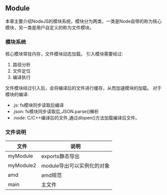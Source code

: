 ## Module
本章主要介绍NodeJS的模块系统，模块分为两类，一类是Node自带的称为核心模块，另一类是用户自定义的称为文件模块。
### 模块系统
核心模块常驻内存，文件模块动态加载。
引入模块需要经过:
1. 路径分析
2. 文件定位
3. 编译执行

文件模块经过引入后，会将编译后的文件进行缓存，从而加速模块的加载。
对于模块的编译:
* .js: fs模块同步读取后编译
* .json: fs模块同步读取后,JSON.parse()解析
* .node: C/C++编译后的文件,通过dlopen()方法加载编译后文件。

### 文件说明

|文件|说明|
|----|------|
|myModule|exports静态导出|
|myModule2|module导出可以实例化的对象|
|amd|amd规范|
|main|主文件|